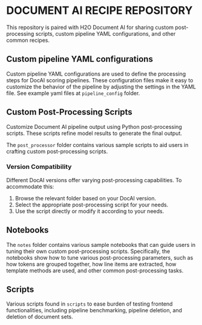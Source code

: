 # DOCUMENT AI RECIPE REPOSITORY

This repository is paired with H2O Document AI for sharing custom post-processing scripts, custom pipeline YAML configurations, and other common recipes.


## Custom pipeline YAML configurations
Custom pipeline YAML configurations are used to define the processing steps for DocAI scoring pipelines. These configuration files make it easy to customize the behavior of the pipeline by adjusting the settings in the YAML file. See example yaml files at `pipeline_config` folder.


## Custom Post-Processing Scripts
Customize Document AI pipeline output using Python post-processing scripts. These scripts refine model results to generate the final output.

The `post_processor` folder contains various sample scripts to aid users in crafting custom post-processing scripts.

### Version Compatibility
Different DocAI versions offer varying post-processing capabilities. To accommodate this:

1. Browse the relevant folder based on your DocAI version.
2. Select the appropriate post-processing script for your needs.
3. Use the script directly or modify it according to your needs.


## Notebooks
The `notes` folder contains various sample notebooks that can guide users in tuning their own custom post-processing scripts. Specifically, the notebooks show how to tune various post-processing parameters, such as how tokens are grouped together, how line items are extracted, how template methods are used, and other common post-processing tasks. 

## Scripts
Various scripts found in `scripts` to ease burden of testing frontend functionalities, including pipeline benchmarking, pipeline deletion, and deletion of document sets.
